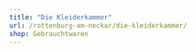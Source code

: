 ```yaml
---
title: "Die Kleiderkammer"
url: /rottenburg-am-neckar/die-kleiderkammer/
shop: Gebrauchtwaren
---
```


